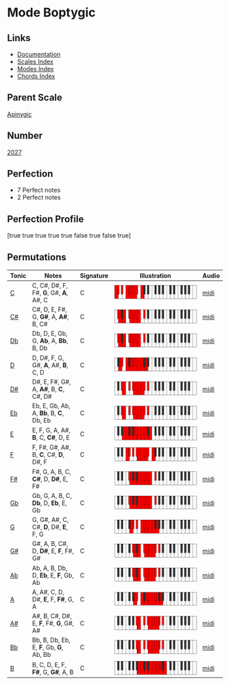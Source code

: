# Mode Boptygic

## Links

- [Documentation](index.md)
- [Scales Index](Scales.md)
- [Modes Index](Modes.md)
- [Chords Index](Chords.md)

## Parent Scale

[Apinygic](ScaleApinygic.md)

## Number

[2027](https://ianring.com/musictheory/scales/2027)

## Perfection

- 7 Perfect notes
- 2 Perfect notes

## Perfection Profile

[true true true true true false true false true]

## Permutations

| Tonic | Notes | Signature | Illustration | Audio |
|-------|-------|-----------|--------------|-------|
| [C](ModeCNaturalBoptygic.md) | C, C#, D#, F, F#, **G**, G#, **A**, A#, C | C | ![CNaturalBoptygic](ModeCNaturalBoptygic.png) | [midi](https://github.com/edipermadi/music/blob/main/docs/ModeCNaturalBoptygic.mid?raw=true) |
| [C#](ModeCSharpBoptygic.md) | C#, D, E, F#, G, **G#**, A, **A#**, B, C# | C | ![CSharpBoptygic](ModeCSharpBoptygic.png) | [midi](https://github.com/edipermadi/music/blob/main/docs/ModeCSharpBoptygic.mid?raw=true) |
| [Db](ModeDFlatBoptygic.md) | Db, D, E, Gb, G, **Ab**, A, **Bb**, B, Db | C | ![DFlatBoptygic](ModeDFlatBoptygic.png) | [midi](https://github.com/edipermadi/music/blob/main/docs/ModeDFlatBoptygic.mid?raw=true) |
| [D](ModeDNaturalBoptygic.md) | D, D#, F, G, G#, **A**, A#, **B**, C, D | C | ![DNaturalBoptygic](ModeDNaturalBoptygic.png) | [midi](https://github.com/edipermadi/music/blob/main/docs/ModeDNaturalBoptygic.mid?raw=true) |
| [D#](ModeDSharpBoptygic.md) | D#, E, F#, G#, A, **A#**, B, **C**, C#, D# | C | ![DSharpBoptygic](ModeDSharpBoptygic.png) | [midi](https://github.com/edipermadi/music/blob/main/docs/ModeDSharpBoptygic.mid?raw=true) |
| [Eb](ModeEFlatBoptygic.md) | Eb, E, Gb, Ab, A, **Bb**, B, **C**, Db, Eb | C | ![EFlatBoptygic](ModeEFlatBoptygic.png) | [midi](https://github.com/edipermadi/music/blob/main/docs/ModeEFlatBoptygic.mid?raw=true) |
| [E](ModeENaturalBoptygic.md) | E, F, G, A, A#, **B**, C, **C#**, D, E | C | ![ENaturalBoptygic](ModeENaturalBoptygic.png) | [midi](https://github.com/edipermadi/music/blob/main/docs/ModeENaturalBoptygic.mid?raw=true) |
| [F](ModeFNaturalBoptygic.md) | F, F#, G#, A#, B, **C**, C#, **D**, D#, F | C | ![FNaturalBoptygic](ModeFNaturalBoptygic.png) | [midi](https://github.com/edipermadi/music/blob/main/docs/ModeFNaturalBoptygic.mid?raw=true) |
| [F#](ModeFSharpBoptygic.md) | F#, G, A, B, C, **C#**, D, **D#**, E, F# | C | ![FSharpBoptygic](ModeFSharpBoptygic.png) | [midi](https://github.com/edipermadi/music/blob/main/docs/ModeFSharpBoptygic.mid?raw=true) |
| [Gb](ModeGFlatBoptygic.md) | Gb, G, A, B, C, **Db**, D, **Eb**, E, Gb | C | ![GFlatBoptygic](ModeGFlatBoptygic.png) | [midi](https://github.com/edipermadi/music/blob/main/docs/ModeGFlatBoptygic.mid?raw=true) |
| [G](ModeGNaturalBoptygic.md) | G, G#, A#, C, C#, **D**, D#, **E**, F, G | C | ![GNaturalBoptygic](ModeGNaturalBoptygic.png) | [midi](https://github.com/edipermadi/music/blob/main/docs/ModeGNaturalBoptygic.mid?raw=true) |
| [G#](ModeGSharpBoptygic.md) | G#, A, B, C#, D, **D#**, E, **F**, F#, G# | C | ![GSharpBoptygic](ModeGSharpBoptygic.png) | [midi](https://github.com/edipermadi/music/blob/main/docs/ModeGSharpBoptygic.mid?raw=true) |
| [Ab](ModeAFlatBoptygic.md) | Ab, A, B, Db, D, **Eb**, E, **F**, Gb, Ab | C | ![AFlatBoptygic](ModeAFlatBoptygic.png) | [midi](https://github.com/edipermadi/music/blob/main/docs/ModeAFlatBoptygic.mid?raw=true) |
| [A](ModeANaturalBoptygic.md) | A, A#, C, D, D#, **E**, F, **F#**, G, A | C | ![ANaturalBoptygic](ModeANaturalBoptygic.png) | [midi](https://github.com/edipermadi/music/blob/main/docs/ModeANaturalBoptygic.mid?raw=true) |
| [A#](ModeASharpBoptygic.md) | A#, B, C#, D#, E, **F**, F#, **G**, G#, A# | C | ![ASharpBoptygic](ModeASharpBoptygic.png) | [midi](https://github.com/edipermadi/music/blob/main/docs/ModeASharpBoptygic.mid?raw=true) |
| [Bb](ModeBFlatBoptygic.md) | Bb, B, Db, Eb, E, **F**, Gb, **G**, Ab, Bb | C | ![BFlatBoptygic](ModeBFlatBoptygic.png) | [midi](https://github.com/edipermadi/music/blob/main/docs/ModeBFlatBoptygic.mid?raw=true) |
| [B](ModeBNaturalBoptygic.md) | B, C, D, E, F, **F#**, G, **G#**, A, B | C | ![BNaturalBoptygic](ModeBNaturalBoptygic.png) | [midi](https://github.com/edipermadi/music/blob/main/docs/ModeBNaturalBoptygic.mid?raw=true) |
